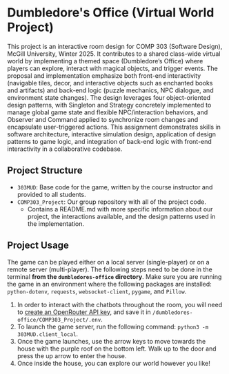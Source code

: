 # Dumbledore's Office (Virtual World Project)
This project is an interactive room design for COMP 303 (Software Design), McGill University, Winter 2025. It contributes to a shared class-wide virtual world by implementing a themed space (Dumbledore’s Office) where players can explore, interact with magical objects, and trigger events. The proposal and implementation emphasize both front-end interactivity (navigable tiles, decor, and interactive objects such as enchanted books and artifacts) and back-end logic (puzzle mechanics, NPC dialogue, and environment state changes). The design leverages four object-oriented design patterns, with Singleton and Strategy concretely implemented to manage global game state and flexible NPC/interaction behaviors, and Observer and Command applied to synchronize room changes and encapsulate user-triggered actions. This assignment demonstrates skills in software architecture, interactive simulation design, application of design patterns to game logic, and integration of back-end logic with front-end interactivity in a collaborative codebase.

## Project Structure 
- `303MUD`: Base code for the game, written by the course instructor and provided to all students.
- `COMP303_Project`: Our group repository with all of the project code.
  - Contains a README.md with more specific information about our project, the interactions available, and the design patterns used in the implementation. 

## Project Usage
The game can be played either on a local server (single-player) or on a remote server (multi-player). The following steps need to be done in the terminal **from the `dumbledores-office` directory**. Make sure you are running the game in an environment where the following packages are installed: `python-dotenv`, `requests`, `websocket-client`, `pygame`, and `Pillow`.

1. In order to interact with the chatbots throughout the room, you will need to [create an OpenRouter API key](https://openrouter.ai/docs/api-reference/authentication), and save it in `/dumbledores-office/COMP303_Project/.env`.
2. To launch the game server, run the following command: `python3 -m 303MUD.client_local`.
3. Once the game launches, use the arrow keys to move towards the house with the purple roof on the bottom left. Walk up to the door and press the up arrow to enter the house.
5. Once inside the house, you can explore our world however you like! 
